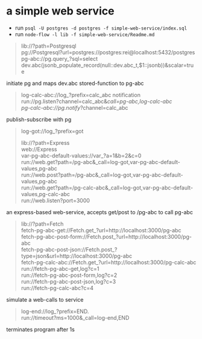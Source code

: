 # a simple web service


* run ```psql -U postgres -d postgres -f simple-web-service/index.sql```
* run ```node-flow -l lib -f simple-web-service/Readme.md```

> lib://?path=Postgresql
\
> pg://Postgresql?url=postgres://postgres:rei@localhost:5432/postgres
\
> pg-abc://pg.query_?sql=select dev.abc(jsonb_populate_record(null::dev.abc_t,$1::jsonb))&scalar=true

initiate pg and maps dev.abc stored-function to pg-abc

> log-calc-abc://log_?prefix=calc_abc notification
\
> run://pg.listen?channel=calc_abc&_call=pg-abc,log-calc-abc
\
> pg-calc-abc://pg.notify_?channel=calc_abc

publish-subscribe with pg


> log-got://log_?prefix=got
>
> lib://?path=Express
\
> web://Express
\
> var-pg-abc-default-values://var_?a=1&b=2&c=0
\
> run://web.get?path=/pg-abc&_call=log-got,var-pg-abc-default-values,pg-abc
\
> run://web.post?path=/pg-abc&_call=log-got,var-pg-abc-default-values,pg-abc
\
> run://web.get?path=/pg-calc-abc&_call=log-got,var-pg-abc-default-values,pg-calc-abc
\
> run://web.listen?port=3000

an express-based web-service, accepts get/post to /pg-abc to call pg-abc

> lib://?path=Fetch
\
> fetch-pg-abc-get://Fetch.get_?url=http://localhost:3000/pg-abc
\
> fetch-pg-abc-post-form://Fetch.post_?url=http://localhost:3000/pg-abc
\
> fetch-pg-abc-post-json://Fetch.post_?type=json&url=http://localhost:3000/pg-abc
\
> fetch-pg-calc-abc://Fetch.get_?url=http://localhost:3000/pg-calc-abc
\
> run://fetch-pg-abc-get,log?c=1
\
> run://fetch-pg-abc-post-form,log?c=2
\
> run://fetch-pg-abc-post-json,log?c=3
\
> run://fetch-pg-calc-abc?c=4

simulate a web-calls to service

> log-end://log_?prefix=END.
\
> run://timeout?ms=1000&_call=log-end,END

terminates program after 1s

